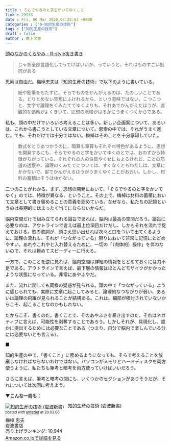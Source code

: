 ```yaml
---
title : そらでやるのと字をかいてゆくこと
link : 29933
date : Fri, 06 Mar 2020 04:22:03 +0000
categories : ["0-知的生産の技術"]
tags : ["知的生産の技術"]
draft : false
author : 倉下忠憲
---
```


<a href="https://scrapbox.io/readrashita/%E9%A0%AD%E3%81%AE%E3%81%AA%E3%81%8B%E3%81%AE%E3%81%8F%E3%82%89%E3%82%84%E3%81%BF">頭のなかのくらやみ - R-style抜き書き</a>

<blockquote>
じゃあ全部言語化してってけばいいか、っていうと、それはものすごい抵抗がある
</blockquote>

思索は自由だ。梅棹忠夫は『知的生産の技術』で以下のように書いている。

<blockquote>
紙や鉛筆をもたずに、そらでものをかんがえるのは、たのしいことである。とりとめない空想にふけれるから、という意味ではない。こつこつと、文字で論理をくみたててゆくよりも、それあでかんがえたほうが、直観的な透察がよくきいて、思想の脈絡がはるかにうまくつくからである。
</blockquote>

私も、頭の中だけでいろいろ考えることは多い。新しい企画案について、あるいは、これから書こうとしている文章について。思索の中では、それがうまく進む。でも、それだけでは十分ではない。梅棹はそのことを十分承知していた。

<blockquote>
数式をとりあつかうのに、暗算も筆算もそれぞれ特色があるように、思想を開発するにも、そらでやるのと字をかいてゆくのとでは、おのずから特徴がちがっている。それぞれの人の性質やくせにもよるけれど、ことの筋道の透察や、論理のくみたてについては、すくなくともわたしは、文章にかかないで、宙でかんがえるほうがうまくゆくことがおおい。しかし、材料の蓄積はそうはゆかない。
</blockquote>

二つのことがわかる。まず、思想の開発において、「そらでやるのと字をかいてゆく」のでは、特徴が異なる、ということ。その上で、梅棹は材料の蓄積において文章として書き留めることの意義を認めている。なぜなら、私たちの記憶というのは長期的にはまったく当てにならないからだ。

脳内空間だけで組み立てられる論旨であれば、脳内は最高の空間だろう。論旨に必要なのは、アウトラインで言えば最上位項目だけだし、しかもそれを流れで捉えておける。歌の歌詞が、頭さえ思い出せれば次々と口をついて出てくるように、論理の流れも、それが「つながっている」限りにおいて非常に記憶にとどめやすい。あれやこれやと入れ替えるために、一切の「（肉体的）操作」を伴わないので、それは極めてスピーディーに行える。

一方で、このことを逆に見れば、脳内空間は詳細の情報をとどめておくには力不足である。アウトラインで言えば、最下層の情報はほとんどモザイクがかかったような状態になっている。非常にあやふやだ。

また、流れに関しても同様の疑惑が見られる。頭の中で「つながっている」ように感じられても、実際に文章に起こしてみると、論理的なつながりが弱い、あるいは論理の飛躍が見られることが結構ある。これは、細部が検討されていないからこそ、起こることなのかもしれない。

だからこそ、書くのだ。書くことで、そのあやふさを暴き出すのだ。それはネガティブに言えば、可能性を剥奪することであろう。しかしそれが、具現化し、誰かに提出するためには必要なことである（つまり、自分で脳内で楽しんでいる分には必要ないとも言える）。

■

知的生産の中で、「書くこと」に務めるようになっても、そらで考えることを放棄しなければならないわけではない。パソコンがメモリとハードディスクを両方使うように、私たちも筆考と暗考を両方使っていけばいいだろう。

さらに言えば、筆考と暗考の間にも、いくつかのセクションがありそうだが、それについては次回に考えよう。

<strong>▼こんな一冊も：</strong>

<div class="amazlet-box" style="margin-bottom:0px;"><div class="amazlet-image" style="float:left;margin:0px 12px 1px 0px;"><a href="http://www.amazon.co.jp/exec/obidos/ASIN/4004150930/rashita1000-22/ref=nosim/" name="amazletlink" target="_blank" rel="noopener noreferrer"><img src="https://images-fe.ssl-images-amazon.com/images/I/41Q9KKMZYAL._SL160_.jpg" alt="知的生産の技術 (岩波新書)" style="border: none;" /></a></div><div class="amazlet-info" style="line-height:120%; margin-bottom: 10px"><div class="amazlet-name" style="margin-bottom:10px;line-height:120%"><a href="http://www.amazon.co.jp/exec/obidos/ASIN/4004150930/rashita1000-22/ref=nosim/" name="amazletlink" target="_blank" rel="noopener noreferrer">知的生産の技術 (岩波新書)</a><div class="amazlet-powered-date" style="font-size:80%;margin-top:5px;line-height:120%">posted with <a href="http://www.amazlet.com/" title="amazlet" target="_blank" rel="noopener noreferrer">amazlet</a> at 20.03.06</div></div><div class="amazlet-detail">梅棹 忠夫 <br />岩波書店 <br />売り上げランキング: 10,944<br /></div><div class="amazlet-sub-info" style="float: left;"><div class="amazlet-link" style="margin-top: 5px"><a href="http://www.amazon.co.jp/exec/obidos/ASIN/4004150930/rashita1000-22/ref=nosim/" name="amazletlink" target="_blank" rel="noopener noreferrer">Amazon.co.jpで詳細を見る</a></div></div></div><div class="amazlet-footer" style="clear: left"></div></div>
